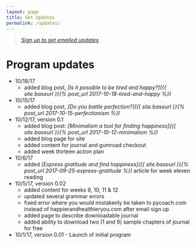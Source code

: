 ```yaml
---
layout: page
title: Get Updates
permalink: /updates/
---
```


> *[Sign up to get emailed updates](http://eepurl.com/c5qLKv)*

# Program updates
* 10/18/17
    * added blog post, *[Is it possible to be tired and happy?]({{ site.baseurl }}{% post_url 2017-10-18-tired-and-happy %})*
* 10/15/17
    * added blog post, *[Do you battle perfection?]({{ site.baseurl }}{% post_url 2017-10-15-perfectionism %})*
* 10/12/17, version 0.1
    * added blog post: *[Minimalism a tool for finding happiness]({{ site.baseurl }}{% post_url 2017-10-12-minimalism %})*
    * added blog page for site
    * added content for journal and gumroad checkout
    * added week thirteen action plan
* 10/6/17
    * added *[Express gratitude and find happiness]({{ site.baseurl }}{% post_url 2017-09-25-express-gratitude %})* article for week eleven reading
* 10/5/17, version 0.02
    * added content for weeks 9, 10, 11 & 12
    * updated several grammar errors
    * fixed error where you would mistakenly be taken to pycoach.com instead of happierandhealthieryou.com after email sign up
    * added page to describe downloadable journal
    * added ability to download two (1 and 9) sample chapters of journal for free
* 10/1/17, version 0.01 - Launch of initial program
